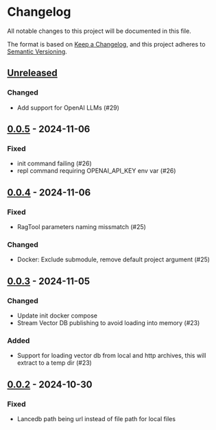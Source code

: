 # Changelog

All notable changes to this project will be documented in this file.

The format is based on [Keep a Changelog](https://keepachangelog.com/en/1.0.0/),
and this project adheres to
[Semantic Versioning](https://semver.org/spec/v2.0.0.html).

## [Unreleased]

### Changed

- Add support for OpenAI LLMs (#29)

## [0.0.5] - 2024-11-06

### Fixed

- init command failing (#26)
- repl command requiring OPENAI_API_KEY env var (#26)

## [0.0.4] - 2024-11-06

### Fixed

- RagTool parameters naming missmatch (#25)

### Changed

- Docker: Exclude submodule, remove default project argument (#25)

## [0.0.3] - 2024-11-05

### Changed

- Update init docker compose
- Stream Vector DB publishing to avoid loading into memory (#23)

### Added

- Support for loading vector db from local and http archives, this will extract
  to a temp dir (#23)

## [0.0.2] - 2024-10-30

### Fixed

- Lancedb path being url instead of file path for local files

[Unreleased]: https://github.com/subquery/subql-ai-app-framework"/compare/v0.0.5...HEAD
[0.0.5]: https://github.com/subquery/subql-ai-app-framework"/compare/v0.0.4...v0.0.5
[0.0.4]: https://github.com/subquery/subql-ai-app-framework"/compare/v0.0.3...v0.0.4
[0.0.3]: https://github.com/subquery/subql-ai-app-framework"/compare/v0.0.2...v0.0.3
[0.0.2]: https://github.com/subquery/subql-ai-app-framework"/releases/tag/v0.0.2
